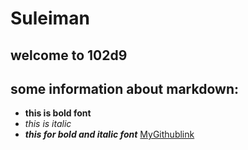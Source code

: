 # Suleiman
## welcome to 102d9

## some information about markdown:
- **this is bold font**
- *this is italic*
- ***this for bold and italic font***
[MyGithublink ](https://github.com/Suleimanak)

